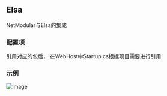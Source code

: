 ## Elsa
NetModular与Elsa的集成
### 配置项

引用对应的包后，
在WebHost中Startup.cs根据项目需要进行引用
### 示例
![image](https://user-images.githubusercontent.com/34100171/114277481-f18b3400-9a5d-11eb-9ed9-979d7e1366ff.png)
